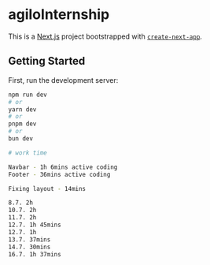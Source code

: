 # agiloInternship

This is a [Next.js](https://nextjs.org) project bootstrapped with [`create-next-app`](https://nextjs.org/docs/app/api-reference/cli/create-next-app).

## Getting Started

First, run the development server:

```bash
npm run dev
# or
yarn dev
# or
pnpm dev
# or
bun dev

# work time

Navbar - 1h 6mins active coding
Footer - 36mins active coding

Fixing layout - 14mins

8.7. 2h
10.7. 2h
11.7. 2h
12.7. 1h 45mins
12.7. 1h
13.7. 37mins
14.7. 30mins
16.7. 1h 37mins